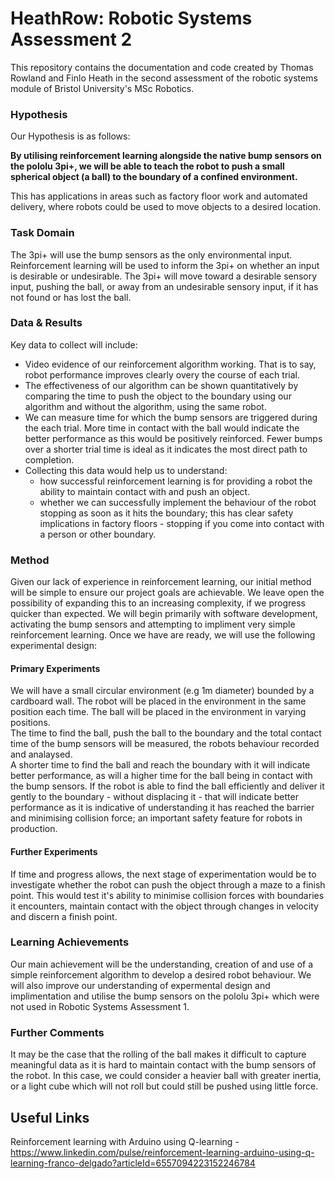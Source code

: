 # HeathRow: Robotic Systems Assessment 2
This repository contains the documentation and code created by Thomas Rowland and Finlo Heath in the second assessment of the robotic systems module of Bristol University's MSc Robotics. 

### Hypothesis
Our Hypothesis is as follows: <br>

**By utilising reinforcement learning alongside the native bump sensors on the pololu 3pi+, we will be able to teach the robot to push a small spherical object (a ball) to the boundary of a confined environment.** <br>

This has applications in areas such as factory floor work and automated delivery, where robots could be used to move objects to a desired location.

### Task Domain
The 3pi+ will use the bump sensors as the only environmental input. Reinforcement learning will be used to inform the 3pi+ on whether an input is desirable or undesirable. The 3pi+ will move toward a desirable sensory input, pushing the ball, or away from an undesirable sensory input, if it has not found or has lost the ball.

### Data & Results
Key data to collect will include:
- Video evidence of our reinforcement algorithm working. That is to say, robot performance improves clearly overy the course of each trial.
- The effectiveness of our algorithm can be shown quantitatively by comparing the time to push the object to the boundary using our algorithm and without the algorithm, using the same robot.
- We can measure time for which the bump sensors are triggered during the each trial. More time in contact with the ball would indicate the better performance as this would be positively reinforced. Fewer bumps over a shorter trial time is ideal as it indicates the most direct path to completion.
- Collecting this data would help us to understand:
  - how successful reinforcement learning is for providing a robot the ability to maintain contact with and push an object.
  - whether we can successfully implement the behaviour of the robot stopping as soon as it hits the boundary; this has clear safety implications in factory floors - stopping if you come into contact with a person or other boundary. 

### Method
Given our lack of experience in reinforcement learning, our initial method will be simple to ensure our project goals are achievable. We leave open the possibility of expanding this to an increasing complexity, if we progress quicker than expected. We will begin primarily with software development, activating the bump sensors and attempting to impliment very simple reinforcement learning. Once we have are ready, we will use the following experimental design: <br>

#### Primary Experiments
We will have a small circular environment (e.g 1m diameter) bounded by a cardboard wall. The robot will be placed in the environment in the same position each time. The ball will be placed in the environment in varying positions. <br>
The time to find the ball, push the ball to the boundary and the total contact time of the bump sensors will be measured, the robots behaviour recorded and analaysed. <br>
A shorter time to find the ball and reach the boundary with it will indicate better performance, as will a higher time for the ball being in contact with the bump sensors. If the robot is able to find the ball efficiently and deliver it gently to the boundary - without displacing it - that will indicate better performance as it is indicative of understanding it has reached the barrier and minimising collision force; an important safety feature for robots in production.

#### Further Experiments
If time and progress allows, the next stage of experimentation would be to investigate whether the robot can push the object through a maze to a finish point. This would test it's ability to minimise collision forces with boundaries it encounters, maintain contact with the object through changes in velocity and discern a finish point.

### Learning Achievements
Our main achievement will be the understanding, creation of and use of a simple reinforcement algorithm to develop a desired robot behaviour. We will also improve our understanding of expermental design and implimentation and utilise the bump sensors on the pololu 3pi+ which were not used in Robotic Systems Assessment 1. 

### Further Comments
It may be the case that the rolling of the ball makes it difficult to capture meaningful data as it is hard to maintain contact with the bump sensors of the robot. In this case, we could consider a heavier ball with greater inertia, or a light cube which will not roll but could still be pushed using little force.


## Useful Links
Reinforcement learning with Arduino using Q-learning - https://www.linkedin.com/pulse/reinforcement-learning-arduino-using-q-learning-franco-delgado?articleId=6557094223152246784



